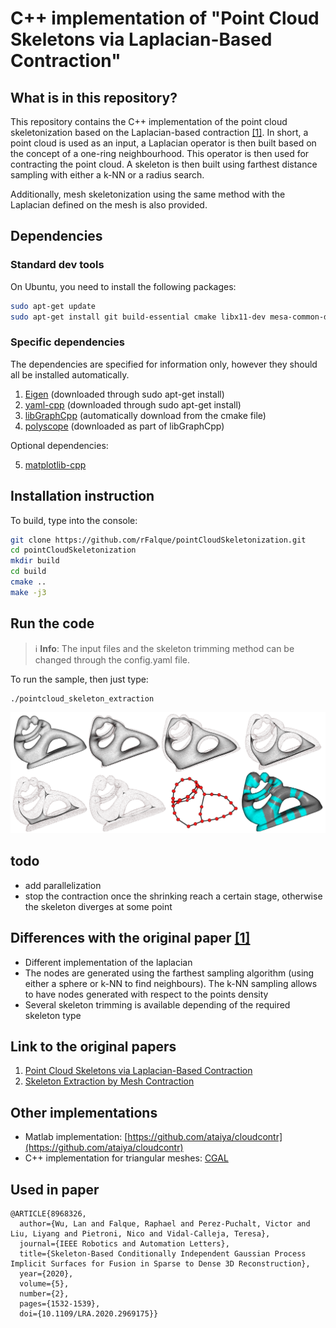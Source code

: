 # C++ implementation of "Point Cloud Skeletons via Laplacian-Based Contraction"

## What is in this repository?
This repository contains the C++ implementation of the point cloud skeletonization  based on the Laplacian-based contraction [[1]](#link-to-the-original-papers). In short, a point cloud is used as an input, a Laplacian operator is then built based on the concept of a one-ring neighbourhood. This operator is then used for contracting the point cloud. A skeleton is then built using farthest distance sampling with either a k-NN or a radius search.

Additionally, mesh skeletonization using the same method with the Laplacian defined on the mesh is also provided.

## Dependencies

### Standard dev tools
On Ubuntu, you need to install the following packages:
```bash
sudo apt-get update
sudo apt-get install git build-essential cmake libx11-dev mesa-common-dev libgl1-mesa-dev libglu1-mesa-dev libxrandr-dev libxi-dev libxmu-dev libblas-dev libxinerama-dev libxcursor-dev libeigen3-dev libyaml-cpp-dev python-matplotlib python-numpy python2.7-dev
```

### Specific dependencies
The dependencies are specified for information only, however they should all be installed automatically.
1. [Eigen](https://eigen.tuxfamily.org/) (downloaded through sudo apt-get install)
2. [yaml-cpp](https://github.com/jbeder/yaml-cpp) (downloaded through sudo apt-get install)
3. [libGraphCpp](https://github.com/rFalque/libGraphCpp) (automatically download from the cmake file)
4. [polyscope](http://polyscope.run/) (downloaded as part of libGraphCpp)

Optional dependencies:

5. [matplotlib-cpp](https://github.com/lava/matplotlib-cpp)

## Installation instruction
To build, type into the console:
```bash
git clone https://github.com/rFalque/pointCloudSkeletonization.git
cd pointCloudSkeletonization
mkdir build
cd build
cmake ..
make -j3
```

## Run the code

> :information_source: **Info**:  The input files and the skeleton trimming method can be changed through the config.yaml file.

To run the sample, then just type:
```bash
./pointcloud_skeleton_extraction
```

![skeletonization](https://github.com/rFalque/pointCloudSkeletonization/raw/master/images/skeletonization.png "example of point cloud skeletonization through Laplacian contraction")

## todo
* add parallelization
* stop the contraction once the shrinking reach a certain stage, otherwise the skeleton diverges at some point

## Differences with the original paper [[1]](#link-to-the-original-papers)
* Different implementation of the laplacian
* The nodes are generated using the farthest sampling algorithm (using either a sphere or k-NN to find neighbours). The k-NN sampling allows to have nodes generated with respect to the points density
* Several skeleton trimming is available depending of the required skeleton type

## Link to the original papers
1. [Point Cloud Skeletons via Laplacian-Based Contraction](https://gfx.uvic.ca/pubs/2010/cao_smi10/paper.pdf)
2. [Skeleton Extraction by Mesh Contraction](http://visgraph.cse.ust.hk/projects/skeleton/skeleton_sig08.pdf)

## Other implementations
* Matlab implementation: [https://github.com/ataiya/cloudcontr](https://github.com/ataiya/cloudcontr)
* C++ implementation for triangular meshes: [CGAL](https://doc.cgal.org/latest/Surface_mesh_skeletonization/index.html#Chapter_3D_Surface_mesh_skeletonization)

## Used in paper
```
@ARTICLE{8968326,
  author={Wu, Lan and Falque, Raphael and Perez-Puchalt, Victor and Liu, Liyang and Pietroni, Nico and Vidal-Calleja, Teresa},
  journal={IEEE Robotics and Automation Letters}, 
  title={Skeleton-Based Conditionally Independent Gaussian Process Implicit Surfaces for Fusion in Sparse to Dense 3D Reconstruction}, 
  year={2020},
  volume={5},
  number={2},
  pages={1532-1539},
  doi={10.1109/LRA.2020.2969175}}
```
